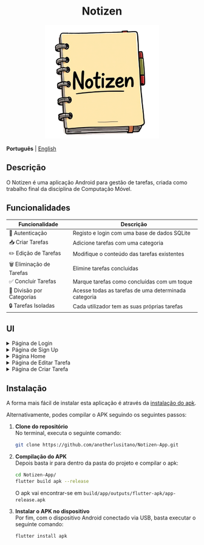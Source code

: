 <div align="center">
  <h1>Notizen</h1>
  <img src="./assets/notizen.png" height=300 width=300 />
</div>

<p>
    <b>Português</b> |
    <a href="https://github.com/anotherlusitano/Notizen-App/blob/main/README-en.md">English</a>
</p>

## Descrição

O Notizen é uma aplicação Android para gestão de tarefas, criada como trabalho final da disciplina de Computação Móvel.

## Funcionalidades
| **Funcionalidade**               | **Descrição**                                                                 |
|---------------------------|-------------------------------------------------------------------------------|
| 🔐 Autenticação           | Registo e login com uma base de dados SQLite                                            |
| 📥 Criar Tarefas          | Adicione tarefas com uma categoria                                    |
| ✏️ Edição de Tarefas        | Modifique o conteúdo das tarefas existentes                                      |
| 🗑️ Eliminação de Tarefas        | Elimine tarefas concluidas                                 |
| ✅ Concluir Tarefas       | Marque tarefas como concluídas com um toque                                   |
| 📑 Divisão por Categorias              | Acesse todas as tarefas de uma determinada categoria                                           |
| 🔒 Tarefas Isoladas | Cada utilizador tem as suas próprias tarefas                           |

## UI
<details>
  <summary>Página de Login</summary>
  <img src="./assets/login-page.png" height=600 width=300 />
  <img src="./assets/login-page2.png" height=600 width=300 />
</details>
<details>
  <summary>Página de Sign Up</summary>
  <img src="./assets/signup-page.png" height=600 width=300 />
  <img src="./assets/signup-page2.png" height=600 width=300 />
</details>
<details>
  <summary>Página Home</summary>
  <img src="./assets/home-page.png" height=600 width=300 />
  <img src="./assets/home-page2.png" height=600 width=300 />
</details>
<details>
  <summary>Página de Editar Tarefa</summary>
  <img src="./assets/edit-todo-popup.png" height=600 width=300 />
  <img src="./assets/edit-todo-popup2.png" height=600 width=300 />
</details>
<details>
  <summary>Página de Criar Tarefa</summary>
  <img src="./assets/create-todo-page.png" height=600 width=300 />
  <img src="./assets/create-todo-page2.png" height=600 width=300 />
</details>

## Instalação

A forma mais fácil de instalar esta aplicação é através da [instalação do apk](https://github.com/anotherlusitano/Notizen-App/releases/download/v1.0.0/notizen.apk).

Alternativamente, podes compilar o APK seguindo os seguintes passos:

1. **Clone do repositório**  
   No terminal, executa o seguinte comando:  
   ```sh
   git clone https://github.com/anotherlusitano/Notizen-App.git
   ```  

2. **Compilação do APK**  
   Depois basta ir para dentro da pasta do projeto e compilar o apk:
   ```sh
   cd Notizen-App/
   flutter build apk --release
   ```
   O apk vai encontrar-se em `build/app/outputs/flutter-apk/app-release.apk`

3. **Instalar o APK no dispositivo**  
   Por fim, com o dispositivo Android conectado via USB, basta executar o seguinte comando:
   ```sh
   flutter install apk
   ```
